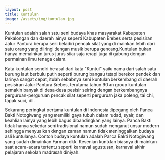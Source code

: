 ```yaml
---
layout: post
title: Kuntulan
image: /assets/img/kuntulan.jpg
---
```

Kuntulan adalah salah satu seni budaya khas masyarakat Kabupaten Pekalongan dan daerah lainya seperti Kabupaten Brebes serta pesisiran Jalur Pantura berupa seni beladiri pencak silat yang di mainkan lebih dari satu orang yang diiringi dengan musik berupa gendang.Kuntulan bukan hanya memainkan jurus-jurus silat saja tetapi juga di gabung dengan permainan ilmu tenaga dalam.

Kata kuntulan sendiri berasal dari kata "Kuntul" yaitu nama dari salah satu burung laut berbulu putih seperti burung bangau tetapi berekor pendek dan larinya sangat cepat, itulah sebabnya seni kuntulan berkembang di daerah pesisiran Jalur Pantura Brebes, terutama tahun 90 an group kuntulan semakin banyak di desa-desa pesisir seiring dengan berkembangnya perguruan-perguruan pencak silat seperti perguruan jaka poleng, tai chi, tapak suci, dll.

Sekarang peringkat pertama kuntulan di Indonesia dipegang oleh Panca Bakti Notogiwang yang memiliki gaya tubuh dalam rudad, syair, dan keahlian lainya yang lebih bagus dibandingkan yang lainya. Panca Bakti tidak hanya sekedar seni tradisional namun sudah menganut unsur modern sehingga menyuaikan dengan zaman namun tidak meninggalkan budaya asli kuntulanya. Contoh budaya kuntulan adalah Panca Bakti Notogiwang yang sudah dimainkan Farman dkk. Kesenian kuntulan biasnya di mainkan saat acara-acara tertentu seperti karnaval agustusan, karnaval akhir pelajaran sekolah madrasah diniyah.
